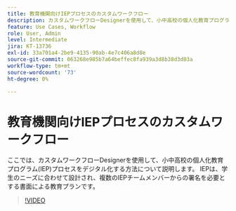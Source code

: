 ```yaml
---
title: 教育機関向けIEPプロセスのカスタムワークフロー
description: カスタムワークフローDesignerを使用して、小中高校の個人化教育プログラム(IEP)プロセスをデジタル化する方法について説明します
feature: Use Cases, Workflow
role: User, Admin
level: Intermediate
jira: KT-13736
exl-id: 33a701a4-2be9-4135-90ab-4e7c406a8d8e
source-git-commit: 063268e985b7a64beffec8fa939a3d8b38d3d03a
workflow-type: tm+mt
source-wordcount: '73'
ht-degree: 0%

---
```


# 教育機関向けIEPプロセスのカスタムワークフロー

ここでは、カスタムワークフローDesignerを使用して、小中高校の個人化教育プログラム(IEP)プロセスをデジタル化する方法について説明します。 IEPは、学生のニーズに合わせて設計され、複数のIEPチームメンバーからの署名を必要とする書面による教育プランです。

>[!VIDEO](https://video.tv.adobe.com/v/3423332?quality=12&learn=on&hidetitle=true&captions=jpn)

